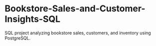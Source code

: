 # Bookstore-Sales-and-Customer-Insights-SQL
SQL project analyzing bookstore sales, customers, and inventory using PostgreSQL.
